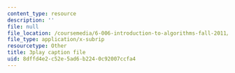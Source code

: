 ```yaml
---
content_type: resource
description: ''
file: null
file_location: /coursemedia/6-006-introduction-to-algorithms-fall-2011/8dffd4e2c52e5ad6b2240c92007ccfa4_JRgIXyEPnbA.vtt
file_type: application/x-subrip
resourcetype: Other
title: 3play caption file
uid: 8dffd4e2-c52e-5ad6-b224-0c92007ccfa4
---
```

